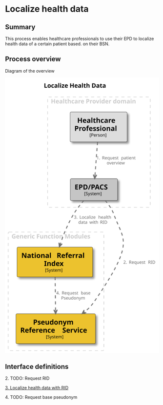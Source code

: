 # Localize health data

## Summary

This process enables healthcare professionals to use their EPD to localize health data of a certain patient based.
on their BSN.

## Process overview

Diagram of the overview

![Localize Health Data](../images/structurizr-LocalizeHealthData.svg "Localize Health Data")

## Interface definitions

2\. TODO: Request RID

[3\. Localize health data with RID](https://github.com/minvws/gfmodules-national-referral-index/blob/main/docs/interface-definitions/lookup.md)

4\. TODO: Request base pseudonym
